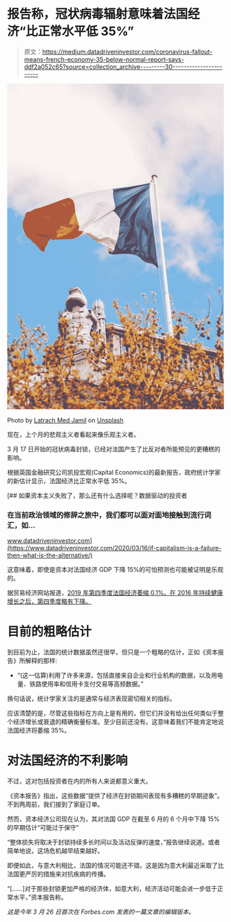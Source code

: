 # 报告称，冠状病毒辐射意味着法国经济“比正常水平低 35%”

> 原文：<https://medium.datadriveninvestor.com/coronavirus-fallout-means-french-economy-35-below-normal-report-says-ddf2a052c65?source=collection_archive---------30----------------------->

![](img/bc402ce01f629ca4c1ea091a65211d6e.png)

Photo by [Latrach Med Jamil](https://unsplash.com/@jamillatrach?utm_source=unsplash&utm_medium=referral&utm_content=creditCopyText) on [Unsplash](https://unsplash.com/s/photos/french-flag?utm_source=unsplash&utm_medium=referral&utm_content=creditCopyText)

现在，上个月的悲观主义者看起来像乐观主义者。

3 月 17 日开始的冠状病毒封锁，已经对法国产生了比反对者所能预见的更糟糕的影响。

根据英国金融研究公司凯投宏观(Capital Economics)的最新报告，政府统计学家的新估计显示，法国经济比正常水平低 35%。

[](https://www.datadriveninvestor.com/2020/03/16/if-capitalism-is-a-failure-then-what-is-the-alternative/) [## 如果资本主义失败了，那么还有什么选择呢？数据驱动的投资者

### 在当前政治领域的修辞之旅中，我们都可以面对面地接触到流行词汇，如…

www.datadriveninvestor.com](https://www.datadriveninvestor.com/2020/03/16/if-capitalism-is-a-failure-then-what-is-the-alternative/) 

这意味着，即使是资本对法国经济 GDP 下降 15%的可怕预测也可能被证明是乐观的。

据贸易经济网站报道，[2019 年第四季度法国经济萎缩 0.1%。在 2016 年持续健康增长之后，第四季度略有下降。](https://tradingeconomics.com/france/gdp-growth)

# 目前的粗略估计

到目前为止，法国的统计数据虽然还很早，但只是一个粗略的估计，正如《资本报告》所解释的那样:

*   “(这一估算)利用了许多来源，包括直接来自企业和行业机构的数据，以及用电量、铁路使用率和信用卡支付交易等高频数据。”

换句话说，统计学家关注的是通常与经济表现密切相关的指标。

应该清楚的是，尽管这些指标在方向上是有用的，但它们并没有给出任何类似于整个经济增长或衰退的精确衡量标准。至少目前还没有。这意味着我们不能肯定地说法国经济将萎缩 35%。

# 对法国经济的不利影响

不过，这对包括投资者在内的所有人来说都意义重大。

《资本报告》指出，这些数据“提供了经济在封锁期间表现有多糟糕的早期迹象”。不到两周前，我们接到了家庭订单。

然而，资本经济公司现在认为，其对法国 GDP 在截至 6 月的 6 个月中下降 15%的早期估计“可能过于保守”

“整体损失将取决于封锁持续多长时间以及活动反弹的速度，”报告继续说道。或者简单地说，这场危机越早结束越好。

即便如此，与意大利相比，法国的情况可能还不错。这是因为意大利最近采取了比法国更严厉的措施来对抗疾病的传播。

“[……]对于那些封锁更加严格的经济体，如意大利，经济活动可能会进一步低于正常水平，”资本报告称。

*这是今年 3 月 26 日首次在 Forbes.com 发表的一篇文章的编辑版本。*